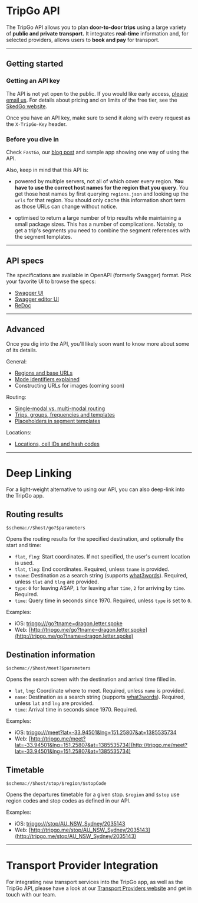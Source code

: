 # TripGo API

The TripGo API allows you to plan **door-to-door trips** using a large variety of **public and private transport.** It integrates **real-time** information and, for selected providers, allows users to **book and pay** for transport.

---

## Getting started

### Getting an API key

The API is not yet open to the public. If you would like early access, [please email us](mailto://api@skedgo.com). For details about pricing and on limits of the free tier, see the [SkedGo website](https://skedgo.com/home/partnerships/tripgo-api/).

Once you have an API key, make sure to send it along with every request as the `X-TripGo-Key` header.

### Before you dive in

Check `FastGo`, our [blog post](https://skedgo.github.io/fastgo-react-native/) and sample app showing one way of using the API.

Also, keep in mind that this API is:

- powered by multiple servers, not all of which cover every region. **You have to use the correct host names for the region that you query**. You get those host names by first querying `regions.json` and looking up the `urls` for that region. You should only cache this information short term as those URLs can change without notice.

- optimised to return a large number of trip results while maintaining a small package sizes. This has a number of complications. Notably, to get a trip's segments you need to combine the segment references with the segment templates.

---

## API specs

The specifications are available in OpenAPI (formerly Swagger) format. Pick your favorite UI to browse the specs:

- [Swagger UI](https://skedgo.github.io/tripgo-api/swagger/)
- [Swagger editor UI](http://editor.swagger.io/#/?import=http://skedgo.github.io/tripgo-api/tripgo.swagger.yaml)
- [ReDoc](https://skedgo.github.io/tripgo-api/)

---

## Advanced

Once you dig into the API, you'll likely soon want to know more about some of its details.

General:

- [Regions and base URLs](advanced.md#regions-and-base-urls)
- [Mode identifiers explained](advanced.md#mode-identifiers)
- Constructing URLs for images (coming soon)

Routing:

- [Single-modal vs. multi-modal routing](advanced.md#single-modal-vs-multi-modal-routing)
- [Trips, groups, frequencies and templates](advanced.md#trips-groups-frequencies-and-templates)
- [Placeholders in segment templates](advanced.md#placeholders-in-segment-templates)

Locations:

- [Locations, cell IDs and hash codes](advanced.md#locations-cell-ids-and-hash-codes)

---

# Deep Linking

For a light-weight alternative to using our API, you can also deep-link into the TripGo app.

## Routing results

`$schema://$host/go?$parameters`

Opens the routing results for the specified destination, and optionally the start and time:

- `flat`, `flng`: Start coordinates. If not specified, the user's current location is used.
- `tlat`, `tlng`: End coordinates. Required, unless `tname` is provided.
- `tname`: Destination as a search string (supports [what3words](http://what3words.com)). Required, unless `tlat` and `tlng` are provided.
- `type`: `0` for leaving ASAP, `1` for leaving after `time`, `2` for arriving by `time`. Required.
- `time`: Query time in seconds since 1970. Required, unless `type` is set to `0`.

Examples:

- iOS: [tripgo:///go?tname=dragon.letter.spoke](tripgo:///go?tname=dragon.letter.spoke)
- Web: [http://tripgo.me/go?tname=dragon.letter.spoke](http://tripgo.me/go?tname=dragon.letter.spoke)

## Destination information

`$schema://$host/meet?$parameters`

Opens the search screen with the destination and arrival time filled in.

- `lat`, `lng`: Coordinate where to meet. Required, unless `name` is provided.
- `name`: Destination as a search string (supports [what3words](http://what3words.com)). Required, unless `lat` and `lng` are provided.
- `time`: Arrival time in seconds since 1970. Required.

Examples:

- iOS: [tripgo:///meet?lat=-33.94501&lng=151.25807&at=1385535734](tripgo:///meet?lat=-33.94501&lng=151.25807&at=1385535734)
- Web: [http://tripgo.me/meet?lat=-33.94501&lng=151.25807&at=1385535734](http://tripgo.me/meet?lat=-33.94501&lng=151.25807&at=1385535734)


## Timetable

`$schema://$host/stop/$region/$stopCode`

Opens the departures timetable for a given stop. `$region` and `$stop` use region codes and stop codes as defined in our API.

Examples:

- iOS: [tripgo:///stop/AU_NSW_Sydney/2035143](tripgo:///stop/AU_NSW_Sydney/2035143)
- Web: [http://tripgo.me/stop/AU_NSW_Sydney/2035143](http://tripgo.me/stop/AU_NSW_Sydney/2035143)


---

# Transport Provider Integration

For integrating new transport services into the TripGo app, as well as the TripGo API, please have a look at our [Transport Providers website](https://skedgo.com/home/partnerships/transport-providers/) and get in touch with our team.

